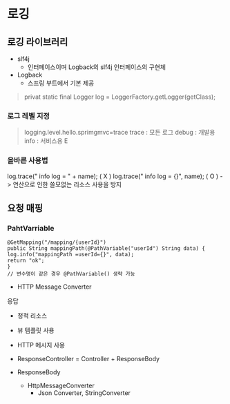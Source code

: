 
# 로깅 

## 로깅 라이브러리 
- slf4j
  - 인터페이스이며 Logback의 slf4j 인터페이스의 구현체 
- Logback 
    - 스프링 부트에서 기본 제공 
 
 > privat static final Logger log = LoggerFactory.getLogger(getClass);

### 로그 레벨 지정
  > logging.level.hello.sprimgmvc=trace
    trace : 모든 로그 
    debug : 개발용 
    info :  서비스용 
E
### 올바른 사용법 

log.trace(" info log = " +  name);  ( X ) 
log.trace(" info log = {}", name);  ( O ) 
-> 연산으로 인한 쓸모없는 리소스 사용을 방지 


## 요청 매핑


### PahtVarriable 

    @GetMapping("/mapping/{userId}")
    public String mappingPath(@PathVariable("userId") String data) {
    log.info("mappingPath =userId={}", data);
    return "ok";
    }
    // 변수명이 같은 경우 @PathVariable() 생략 가능 


- HTTP Message Converter

응답
- 정적 리소스
- 뷰 템플릿 사용
- HTTP 메시지 사용 

- ResponseController = Controller + ResponseBody 

- ResponseBody
    - HttpMessageConverter
        - Json Converter, StringConverter




